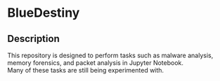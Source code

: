 # BlueDestiny

## Description
This repository is designed to perform tasks such as malware analysis, memory forensics, and packet analysis in Jupyter Notebook.  
Many of these tasks are still being experimented with.
